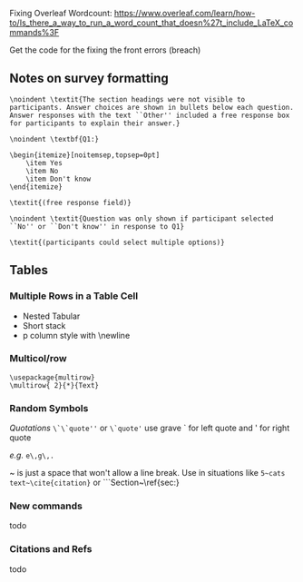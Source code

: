 Fixing Overleaf Wordcount: https://www.overleaf.com/learn/how-to/Is_there_a_way_to_run_a_word_count_that_doesn%27t_include_LaTeX_commands%3F

Get the code for the fixing the front errors (breach)



## Notes on survey formatting
```\noindent \textit{The section headings were not visible to participants. Answer choices are shown in bullets below each question. Answer responses with the text ``Other'' included a free response box for participants to explain their answer.}```

 ```\noindent \textbf{Q1:}```

```
\begin{itemize}[noitemsep,topsep=0pt]
    \item Yes
    \item No
    \item Don't know
\end{itemize}
```

```\textit{(free response field)}```

```\noindent \textit{Question was only shown if participant selected ``No'' or ``Don't know'' in response to Q1}```

```\textit{(participants could select multiple options)}```

## Tables

### Multiple Rows in a Table Cell
* Nested Tabular
* Short stack
* p column style with \newline


### Multicol/row

```
\usepackage{multirow}
\multirow{ 2}{*}{Text}
```

### Random Symbols
*Quotations* ``` \`\`quote'' ```  or ``` \`quote' ``` use grave \` for left quote and ' for right quote

*e.g.* ``` e\,g\,. ```

~ is just a space that won't allow a line break. Use in situations like ```5~cats``` ```text~\cite{citation}``` or ```Section~\ref{sec:}


### New commands
todo

### Citations and Refs
todo
